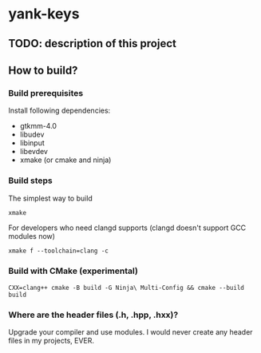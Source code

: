 # yank-keys

## TODO: description of this project

## How to build?

### Build prerequisites

Install following dependencies:

- gtkmm-4.0
- libudev
- libinput
- libevdev
- xmake (or cmake and ninja)

### Build steps

The simplest way to build

```sh
xmake
```

For developers who need clangd supports (clangd doesn't support GCC modules now)

```
xmake f --toolchain=clang -c
```

### Build with CMake (experimental)

```
CXX=clang++ cmake -B build -G Ninja\ Multi-Config && cmake --build build
```

### Where are the header files (.h, .hpp, .hxx)?

Upgrade your compiler and use modules. I would never create any header files in
my projects, EVER.
